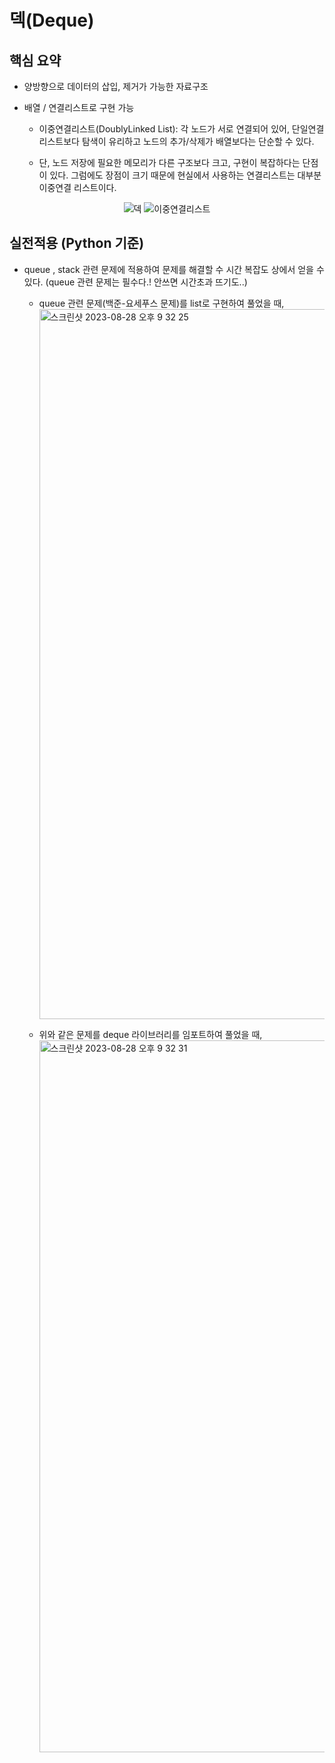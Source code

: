 # 덱(Deque)

## 핵심 요약

- 양방향으로 데이터의 삽입, 제거가 가능한 자료구조
- 배열 / 연결리스트로 구현 가능

  - 이중연결리스트(DoublyLinked List): 각 노드가 서로 연결되어 있어, 단일연결리스트보다 탐색이 유리하고 노드의 추가/삭제가 배열보다는 단순할 수 있다.

  - 단, 노드 저장에 필요한 메모리가 다른 구조보다 크고, 구현이 복잡하다는 단점이 있다. 그럼에도 장점이 크기 때문에 현실에서 사용하는 연결리스트는 대부분 이중연결 리스트이다.

<div align="center">

![덱](https://github.com/KAKA-kw/Algorithm-challenge/assets/50646145/35998894-5442-4cb9-ac40-67d3cbf54c74)
![이중연결리스트](https://github.com/KAKA-kw/Algorithm-challenge/assets/50646145/6080fc60-22c4-4bb8-8c1e-e01f27b6ee84)

</div>

## 실전적용 (Python 기준)

- queue , stack 관련 문제에 적용하여 문제를 해결할 수 시간 복잡도 상에서 얻을 수 있다. (queue 관련 문제는 필수다.! 안쓰면 시간초과 뜨기도..)

  - queue 관련 문제(백준-요세푸스 문제)를 list로 구현하여 풀었을 때,
    <img width="1136" alt="스크린샷 2023-08-28 오후 9 32 25" src="https://github.com/KAKA-kw/Algorithm-challenge/assets/50646145/aaa21b1a-4813-41db-991c-73f3affc6f97">

  - 위와 같은 문제를 deque 라이브러리를 임포트하여 풀었을 때,
    <img width="1139" alt="스크린샷 2023-08-28 오후 9 32 31" src="https://github.com/KAKA-kw/Algorithm-challenge/assets/50646145/4f7c11cc-2c72-49d1-964a-50e3e73a60bf">
